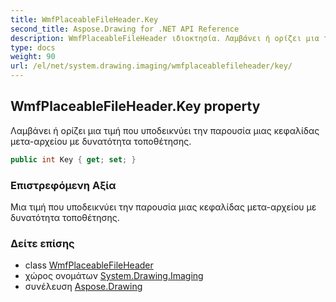 ```yaml
---
title: WmfPlaceableFileHeader.Key
second_title: Aspose.Drawing for .NET API Reference
description: WmfPlaceableFileHeader ιδιοκτησία. Λαμβάνει ή ορίζει μια τιμή που υποδεικνύει την παρουσία μιας κεφαλίδας μετααρχείου με δυνατότητα τοποθέτησης.
type: docs
weight: 90
url: /el/net/system.drawing.imaging/wmfplaceablefileheader/key/
---
```

## WmfPlaceableFileHeader.Key property

Λαμβάνει ή ορίζει μια τιμή που υποδεικνύει την παρουσία μιας κεφαλίδας μετα-αρχείου με δυνατότητα τοποθέτησης.

```csharp
public int Key { get; set; }
```

### Επιστρεφόμενη Αξία

Μια τιμή που υποδεικνύει την παρουσία μιας κεφαλίδας μετα-αρχείου με δυνατότητα τοποθέτησης.

### Δείτε επίσης

* class [WmfPlaceableFileHeader](../)
* χώρος ονομάτων [System.Drawing.Imaging](../../wmfplaceablefileheader/)
* συνέλευση [Aspose.Drawing](../../../)


